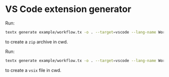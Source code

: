 # VS Code extension generator

Run:

```bash
textx generate example/workflow.tx -o . --target=vscode --lang-name Workflow --file-ext wf
```

to create a `zip` archive in cwd.

Run:

```bash
textx generate example/workflow.tx -o . --target=vscode --lang-name Workflow --file-ext wf --vsix True
```

to create a `vsix` file in cwd.
